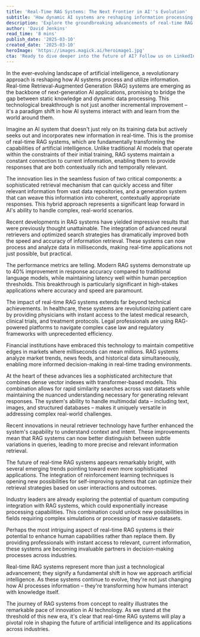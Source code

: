 ```yaml
---
title: 'Real-Time RAG Systems: The Next Frontier in AI''s Evolution'
subtitle: 'How dynamic AI systems are reshaping information processing'
description: 'Explore the groundbreaking advancements of real-time RAG systems in AI, enabling dynamic and real-time information processing. Discover how this technology is transforming industries such as healthcare, finance, and legal sectors by providing instant access to current, relevant information.'
author: 'David Jenkins'
read_time: '8 mins'
publish_date: '2025-03-10'
created_date: '2025-03-10'
heroImage: 'https://images.magick.ai/heroimage1.jpg'
cta: 'Ready to dive deeper into the future of AI? Follow us on LinkedIn at MagickAI to stay at the forefront of groundbreaking developments in artificial intelligence and join a community of forward-thinking tech enthusiasts.'
---
```


In the ever-evolving landscape of artificial intelligence, a revolutionary approach is reshaping how AI systems process and utilize information. Real-time Retrieval-Augmented Generation (RAG) systems are emerging as the backbone of next-generation AI applications, promising to bridge the gap between static knowledge and dynamic data processing. This technological breakthrough is not just another incremental improvement – it's a paradigm shift in how AI systems interact with and learn from the world around them.

Imagine an AI system that doesn't just rely on its training data but actively seeks out and incorporates new information in real-time. This is the promise of real-time RAG systems, which are fundamentally transforming the capabilities of artificial intelligence. Unlike traditional AI models that operate within the constraints of their initial training, RAG systems maintain a constant connection to current information, enabling them to provide responses that are both contextually rich and temporally relevant.

The innovation lies in the seamless fusion of two critical components: a sophisticated retrieval mechanism that can quickly access and filter relevant information from vast data repositories, and a generation system that can weave this information into coherent, contextually appropriate responses. This hybrid approach represents a significant leap forward in AI's ability to handle complex, real-world scenarios.

Recent developments in RAG systems have yielded impressive results that were previously thought unattainable. The integration of advanced neural retrievers and optimized search strategies has dramatically improved both the speed and accuracy of information retrieval. These systems can now process and analyze data in milliseconds, making real-time applications not just possible, but practical.

The performance metrics are telling. Modern RAG systems demonstrate up to 40% improvement in response accuracy compared to traditional language models, while maintaining latency well within human perception thresholds. This breakthrough is particularly significant in high-stakes applications where accuracy and speed are paramount.

The impact of real-time RAG systems extends far beyond technical achievements. In healthcare, these systems are revolutionizing patient care by providing physicians with instant access to the latest medical research, clinical trials, and treatment protocols. Legal professionals are using RAG-powered platforms to navigate complex case law and regulatory frameworks with unprecedented efficiency.

Financial institutions have embraced this technology to maintain competitive edges in markets where milliseconds can mean millions. RAG systems analyze market trends, news feeds, and historical data simultaneously, enabling more informed decision-making in real-time trading environments.

At the heart of these advances lies a sophisticated architecture that combines dense vector indexes with transformer-based models. This combination allows for rapid similarity searches across vast datasets while maintaining the nuanced understanding necessary for generating relevant responses. The system's ability to handle multimodal data – including text, images, and structured databases – makes it uniquely versatile in addressing complex real-world challenges.

Recent innovations in neural retriever technology have further enhanced the system's capability to understand context and intent. These improvements mean that RAG systems can now better distinguish between subtle variations in queries, leading to more precise and relevant information retrieval.

The future of real-time RAG systems appears remarkably bright, with several emerging trends pointing toward even more sophisticated applications. The integration of reinforcement learning techniques is opening new possibilities for self-improving systems that can optimize their retrieval strategies based on user interactions and outcomes.

Industry leaders are already exploring the potential of quantum computing integration with RAG systems, which could exponentially increase processing capabilities. This combination could unlock new possibilities in fields requiring complex simulations or processing of massive datasets.

Perhaps the most intriguing aspect of real-time RAG systems is their potential to enhance human capabilities rather than replace them. By providing professionals with instant access to relevant, current information, these systems are becoming invaluable partners in decision-making processes across industries.

Real-time RAG systems represent more than just a technological advancement; they signify a fundamental shift in how we approach artificial intelligence. As these systems continue to evolve, they're not just changing how AI processes information – they're transforming how humans interact with knowledge itself.

The journey of RAG systems from concept to reality illustrates the remarkable pace of innovation in AI technology. As we stand at the threshold of this new era, it's clear that real-time RAG systems will play a pivotal role in shaping the future of artificial intelligence and its applications across industries.